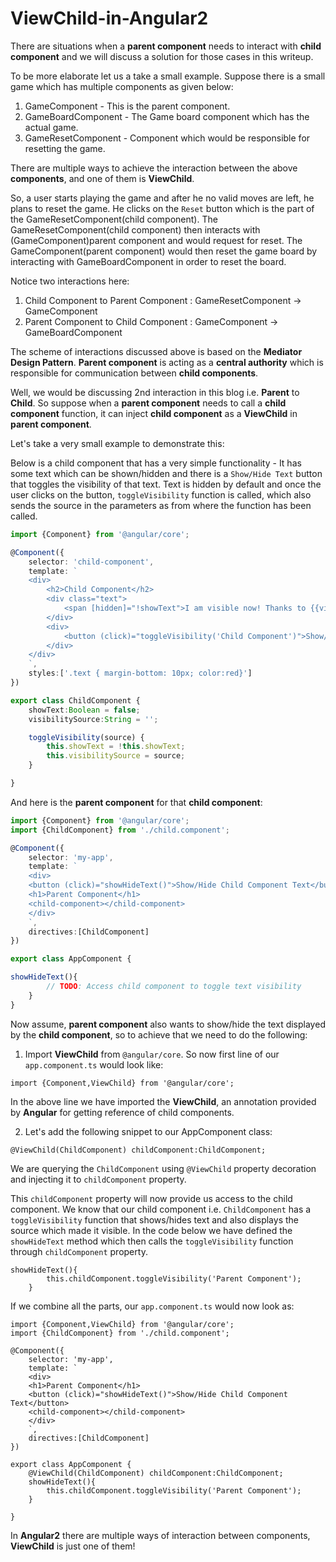 # ViewChild-in-Angular2

There are situations when a **parent component** needs to interact with **child component** and we will discuss a solution for those cases in this writeup.

To be more elaborate let us a take a small example. Suppose there is a small game which has multiple components as given below:

1. GameComponent - This is the parent component.
2. GameBoardComponent - The Game board component which has the actual game.
3. GameResetComponent - Component which would be responsible for resetting the game.

There are multiple ways to achieve the interaction between the above **components**, and one of them is **ViewChild**.

So, a user starts playing the game and after he no valid moves are left, he plans to reset the game. He clicks on the `Reset` button which is the part of
the GameResetComponent(child component). The GameResetComponent(child component) then interacts with (GameComponent)parent component and would request for reset. The GameComponent(parent component) would then reset the game board by interacting with GameBoardComponent in order to reset the board.

Notice two interactions here:

1. Child Component to Parent Component : GameResetComponent -> GameComponent
2. Parent Component to Child Component : GameComponent -> GameBoardComponent

The scheme of interactions discussed above is based on the **Mediator Design Pattern**. **Parent component** is acting as a **central authority** which is responsible for communication between **child components**.

Well, we would be discussing 2nd interaction in this blog i.e. **Parent** to **Child**. So suppose when a **parent component** needs to call a **child component** function, it can inject **child component** as a **ViewChild** in **parent component**.


Let's take a very small example to demonstrate this:

Below is a child component that has a very simple functionality - It has some text which can be shown/hidden and there is a `Show/Hide Text` button that toggles the visibility of that text.
Text is hidden by default and once the user clicks on the button, `toggleVisibility` function is called, which also sends the source in the parameters as from where the function has been called.

```child.component.ts
import {Component} from '@angular/core';

@Component({
    selector: 'child-component',
    template: `
    <div>
        <h2>Child Component</h2>
        <div class="text">
            <span [hidden]="!showText">I am visible now! Thanks to {{visibilitySource}}</span>
        </div>
        <div>
            <button (click)="toggleVisibility('Child Component')">Show/Hide Text</button>
        </div>
    </div>
    `,
    styles:['.text { margin-bottom: 10px; color:red}']
})

export class ChildComponent {
    showText:Boolean = false;
    visibilitySource:String = '';

    toggleVisibility(source) {
        this.showText = !this.showText;
        this.visibilitySource = source;
    }

}
```

And here is the **parent component** for that **child component**:

```app.component.ts
import {Component} from '@angular/core';
import {ChildComponent} from './child.component';

@Component({
    selector: 'my-app',
    template: `
    <div>
    <button (click)="showHideText()">Show/Hide Child Component Text</button>
    <h1>Parent Component</h1>
    <child-component></child-component>
    </div>
    `,
    directives:[ChildComponent]
})

export class AppComponent {

showHideText(){
        // TODO: Access child component to toggle text visibility
    }
}
```

Now assume, **parent component** also wants to show/hide the text displayed by the **child component**, so to achieve that we need to do the following:

1. Import **ViewChild** from `@angular/core`. So now first line of our `app.component.ts` would look like:

`import {Component,ViewChild} from '@angular/core';`

In the above line we have imported the **ViewChild**, an annotation provided by **Angular** for getting reference of child components.

2. Let's add the following snippet to our AppComponent class:

`@ViewChild(ChildComponent) childComponent:ChildComponent;`

We are querying the `ChildComponent` using `@ViewChild` property decoration and injecting it to `childComponent` property.

This `childComponent` property will now provide us access to the child component. We know that our child component i.e. `ChildComponent` has a `toggleVisibility` function that shows/hides text and also displays the source which made it visible. In the code below
we have defined the `showHideText` method which then calls the `toggleVisibility` function through `childComponent` property.

```
showHideText(){
        this.childComponent.toggleVisibility('Parent Component');
    }
```

If we combine all the parts, our `app.component.ts` would now look as:

```
import {Component,ViewChild} from '@angular/core';
import {ChildComponent} from './child.component';

@Component({
    selector: 'my-app',
    template: `
    <div>
    <h1>Parent Component</h1>
    <button (click)="showHideText()">Show/Hide Child Component Text</button>
    <child-component></child-component>
    </div>
    `,
    directives:[ChildComponent]
})

export class AppComponent {
    @ViewChild(ChildComponent) childComponent:ChildComponent;
    showHideText(){
        this.childComponent.toggleVisibility('Parent Component');
    }

}
```

In **Angular2** there are multiple ways of interaction between components, **ViewChild** is just one of them!


